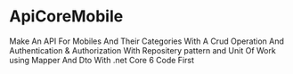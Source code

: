 # ApiCoreMobile
Make An API For Mobiles And Their Categories With A Crud Operation 
And Authentication & Authorization With Repositery pattern and Unit Of Work using Mapper And Dto With .net Core 6 Code First
